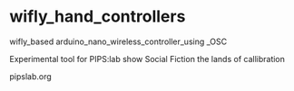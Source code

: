 wifly_hand_controllers
======================

wifly_based arduino_nano_wireless_controller_using _OSC

Experimental tool for PIPS:lab show Social Fiction the lands of callibration

pipslab.org
